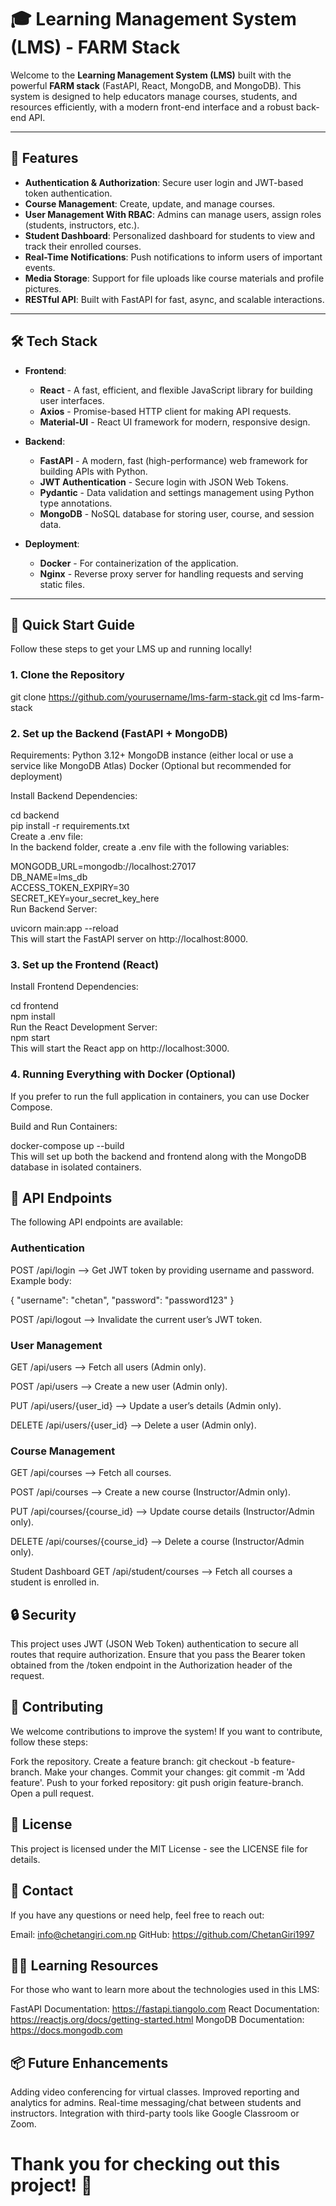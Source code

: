 # 🎓 **Learning Management System (LMS)** - FARM Stack

Welcome to the **Learning Management System (LMS)** built with the powerful **FARM stack** (FastAPI, React, MongoDB, and MongoDB). This system is designed to help educators manage courses, students, and resources efficiently, with a modern front-end interface and a robust back-end API.

---

## 🌟 **Features**

- **Authentication & Authorization**: Secure user login and JWT-based token authentication.
- **Course Management**: Create, update, and manage courses.
- **User Management With RBAC**: Admins can manage users, assign roles (students, instructors, etc.).
- **Student Dashboard**: Personalized dashboard for students to view and track their enrolled courses.
- **Real-Time Notifications**: Push notifications to inform users of important events.
- **Media Storage**: Support for file uploads like course materials and profile pictures.
- **RESTful API**: Built with FastAPI for fast, async, and scalable interactions.

---

## 🛠️ **Tech Stack**

- **Frontend**:  
  - **React** - A fast, efficient, and flexible JavaScript library for building user interfaces.
  - **Axios** - Promise-based HTTP client for making API requests.
  - **Material-UI** - React UI framework for modern, responsive design.

- **Backend**:  
  - **FastAPI** - A modern, fast (high-performance) web framework for building APIs with Python.
  - **JWT Authentication** - Secure login with JSON Web Tokens.
  - **Pydantic** - Data validation and settings management using Python type annotations.
  - **MongoDB** - NoSQL database for storing user, course, and session data.

- **Deployment**:  
  - **Docker** - For containerization of the application.
  - **Nginx** - Reverse proxy server for handling requests and serving static files.


---

## 🚀 **Quick Start Guide**

Follow these steps to get your LMS up and running locally!

### **1. Clone the Repository**


git clone https://github.com/yourusername/lms-farm-stack.git
cd lms-farm-stack

### 2. Set up the Backend (FastAPI + MongoDB)
Requirements:
Python 3.12+
MongoDB instance (either local or use a service like MongoDB Atlas)
Docker (Optional but recommended for deployment)

Install Backend Dependencies:  

cd backend  
pip install -r requirements.txt  
Create a .env file:    
In the backend folder, create a .env file with the following variables:    
  
MONGODB_URL=mongodb://localhost:27017  
DB_NAME=lms_db  
ACCESS_TOKEN_EXPIRY=30  
SECRET_KEY=your_secret_key_here  
Run Backend Server:  
  
uvicorn main:app --reload  
This will start the FastAPI server on http://localhost:8000.  
  
### 3. Set up the Frontend (React)
Install Frontend Dependencies:  

cd frontend  
npm install  
Run the React Development Server:  
npm start  
This will start the React app on http://localhost:3000.  
  
### 4. Running Everything with Docker (Optional)  
If you prefer to run the full application in containers, you can use Docker Compose.  
  
Build and Run Containers:  
  
docker-compose up --build  
This will set up both the backend and frontend along with the MongoDB database in isolated containers.  
  
## 📱 API Endpoints
The following API endpoints are available:

### Authentication

POST /api/login -->
Get JWT token by providing username and password.
Example body:


{
  "username": "chetan",
  "password": "password123"
}

POST /api/logout -->
Invalidate the current user’s JWT token.

### User Management
GET /api/users -->
Fetch all users (Admin only).

POST /api/users -->
Create a new user (Admin only).

PUT /api/users/{user_id} -->
Update a user’s details (Admin only).

DELETE /api/users/{user_id} -->
Delete a user (Admin only).

### Course Management
GET /api/courses -->
Fetch all courses.

POST /api/courses -->
Create a new course (Instructor/Admin only).

PUT /api/courses/{course_id} -->
Update course details (Instructor/Admin only).

DELETE /api/courses/{course_id} -->
Delete a course (Instructor/Admin only).

Student Dashboard
GET /api/student/courses -->
Fetch all courses a student is enrolled in.

## 🔒 Security
This project uses JWT (JSON Web Token) authentication to secure all routes that require authorization. Ensure that you pass the Bearer token obtained from the /token endpoint in the Authorization header of the request.

## 🎉 Contributing
We welcome contributions to improve the system! If you want to contribute, follow these steps:

Fork the repository.
Create a feature branch: git checkout -b feature-branch.
Make your changes.
Commit your changes: git commit -m 'Add feature'.
Push to your forked repository: git push origin feature-branch.
Open a pull request.

## 📄 License
This project is licensed under the MIT License - see the LICENSE file for details.

## 💬 Contact
If you have any questions or need help, feel free to reach out:

Email: info@chetangiri.com.np
GitHub: https://github.com/ChetanGiri1997

## 👨‍🏫 Learning Resources
For those who want to learn more about the technologies used in this LMS:

FastAPI Documentation: https://fastapi.tiangolo.com
React Documentation: https://reactjs.org/docs/getting-started.html
MongoDB Documentation: https://docs.mongodb.com

## 📦 Future Enhancements
Adding video conferencing for virtual classes.
Improved reporting and analytics for admins.
Real-time messaging/chat between students and instructors.
Integration with third-party tools like Google Classroom or Zoom.


# Thank you for checking out this project! 🚀
